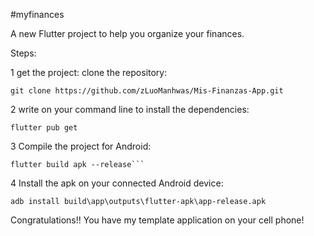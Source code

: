 #myfinances

A new Flutter project to help you organize your finances.


Steps:

1 get the project: clone the repository:
```shell
git clone https://github.com/zLuoManhwas/Mis-Finanzas-App.git
```

2 write on your command line to install the dependencies:

```shell
flutter pub get
```



3 Compile the project for Android: 
```shell
flutter build apk --release```
```

4 Install the apk on your connected Android device: 
```shell
adb install build\app\outputs\flutter-apk\app-release.apk
```


Congratulations!! You have my template application on your cell phone!
